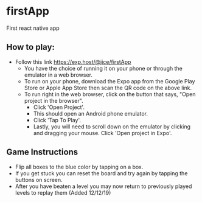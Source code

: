 # firstApp
First react native app

## How to play:
 - Follow this link https://exp.host/@jice/firstApp 
    - You have the choice of running it on your phone or through the emulator in a web browser.
    - To run on your phone, download the Expo app from the Google Play Store or Apple App Store then scan the QR code on the above link.
    - To run right in the web browser, click on the button that says, "Open project in the browser".
      - Click 'Open Project'.
      - This should open an Android phone emulator.
      - Click 'Tap To Play'.
      - Lastly, you will need to scroll down on the emulator by clicking and dragging your mouse. Click 'Open project in Expo'.

## Game Instructions
 - Flip all boxes to the blue color by tapping on a box.
 - If you get stuck you can reset the board and try again by tapping the buttons on screen.
 - After you have beaten a level you may now return to previously played levels to replay them (Added 12/12/19)
